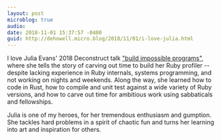 ```yaml
---
layout: post
microblog: true
audio: 
date: 2018-11-01 15:37:57 -0400
guid: http://dehowell.micro.blog/2018/11/01/i-love-julia.html
---
```

I love Julia Evans' 2018 Deconstruct talk ["build impossible programs"](https://www.deconstructconf.com/2018/julia-evans-build-impossible-programs), where she tells the story of carving out time to build her Ruby profiler -- despite lacking experience in Ruby internals, systems programming, and not working on nights and weekends. Along the way, she learned how to code in Rust, how to compile and unit test against a wide variety of Ruby versions, and how to carve out time for ambitious work using sabbaticals and fellowships. 

Julia is one of my heroes, for her tremendous enthusiasm and gumption. She tackles hard problems in a spirit of chaotic fun and turns her learning into art and inspiration for others.
